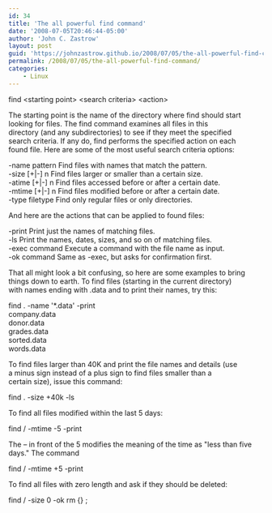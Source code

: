 ```yaml
---
id: 34
title: 'The all powerful find command'
date: '2008-07-05T20:46:44-05:00'
author: 'John C. Zastrow'
layout: post
guid: 'https://johnzastrow.github.io/2008/07/05/the-all-powerful-find-command/'
permalink: /2008/07/05/the-all-powerful-find-command/
categories:
    - Linux
---
```


find &lt;starting point&gt; &lt;search criteria&gt; &lt;action&gt;

The starting point is the name of the directory where find should start  
looking for files. The find command examines all files in this  
directory (and any subdirectories) to see if they meet the specified  
search criteria. If any do, find performs the specified action on each  
found file. Here are some of the most useful search criteria options:

-name pattern Find files with names that match the pattern.  
-size \[+|-\] n Find files larger or smaller than a certain size.  
-atime \[+|-\] n Find files accessed before or after a certain date.  
-mtime \[+|-\] n Find files modified before or after a certain date.  
-type filetype Find only regular files or only directories.

And here are the actions that can be applied to found files:

-print Print just the names of matching files.  
-ls Print the names, dates, sizes, and so on of matching files.  
-exec command Execute a command with the file name as input.  
-ok command Same as -exec, but asks for confirmation first.

That all might look a bit confusing, so here are some examples to bring  
things down to earth. To find files (starting in the current directory)  
with names ending with .data and to print their names, try this:

find . -name '\*.data' -print  
company.data  
donor.data  
grades.data  
sorted.data  
words.data

To find files larger than 40K and print the file names and details (use  
a minus sign instead of a plus sign to find files smaller than a  
certain size), issue this command:

find . -size +40k -ls

To find all files modified within the last 5 days:

find / -mtime -5 -print

The – in front of the 5 modifies the meaning of the time as "less than five days." The command

find / -mtime +5 -print

To find all files with zero length and ask if they should be deleted:

find / -size 0 -ok rm {} ;